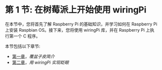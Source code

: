 # 第 1 节: 在树莓派上开始使用 wiringPi

在本节中，您将首先了解 Raspberry Pi 的基础知识，并学习如何在 Raspberry Pi 上安装 Raspbian OS。接下来，您将使用 wiringPi 库，并在 Raspberry Pi 上执行第一个 C 程序。

本节包括以下章节:

*   [第一章](01.html)，*覆盆子皮简介*
*   [第二章](02.html)，*用 wiringPi 实现眨眼*